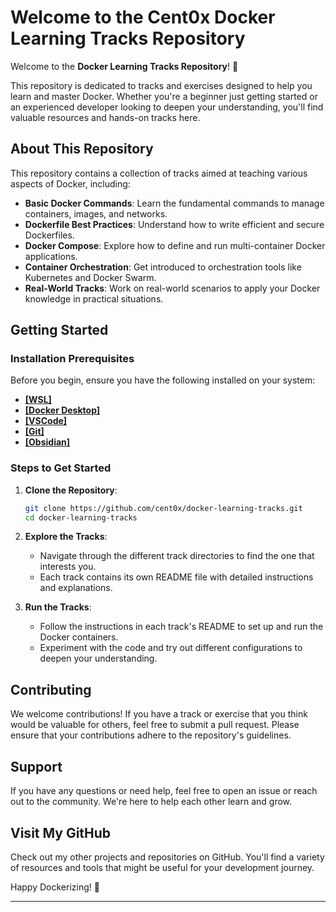# Welcome to the Cent0x Docker Learning Tracks Repository

Welcome to the **Docker Learning Tracks Repository**! 🎉

This repository is dedicated to tracks and exercises designed to help you learn and master Docker. Whether you're a beginner just getting started or an experienced developer looking to deepen your understanding, you'll find valuable resources and hands-on tracks here.

## About This Repository

This repository contains a collection of tracks aimed at teaching various aspects of Docker, including:

- **Basic Docker Commands**: Learn the fundamental commands to manage containers, images, and networks.
- **Dockerfile Best Practices**: Understand how to write efficient and secure Dockerfiles.
- **Docker Compose**: Explore how to define and run multi-container Docker applications.
- **Container Orchestration**: Get introduced to orchestration tools like Kubernetes and Docker Swarm.
- **Real-World Tracks**: Work on real-world scenarios to apply your Docker knowledge in practical situations.

## Getting Started

### Installation Prerequisites

Before you begin, ensure you have the following installed on your system:

- **[[WSL]](Installations/WSL.md)**
- **[[Docker Desktop]](Installations/DockerDesktop.md)**
- **[[VSCode]](Installations/VScode.md)**
- **[[Git]](Installations/Git.md)**
- **[[Obsidian]](Installations/Obsidian.md)**

### Steps to Get Started

1. **Clone the Repository**:
    
    ```sh
    git clone https://github.com/cent0x/docker-learning-tracks.git
    cd docker-learning-tracks
    ```
    
2. **Explore the Tracks**:
    
    - Navigate through the different track directories to find the one that interests you.
    - Each track contains its own README file with detailed instructions and explanations.
3. **Run the Tracks**:
    
    - Follow the instructions in each track's README to set up and run the Docker containers.
    - Experiment with the code and try out different configurations to deepen your understanding.

## Contributing

We welcome contributions! If you have a track or exercise that you think would be valuable for others, feel free to submit a pull request. Please ensure that your contributions adhere to the repository's guidelines.

## Support

If you have any questions or need help, feel free to open an issue or reach out to the community. We're here to help each other learn and grow.

## Visit My GitHub

Check out my other projects and repositories on GitHub. You'll find a variety of resources and tools that might be useful for your development journey.

Happy Dockerizing! 🐳

---
